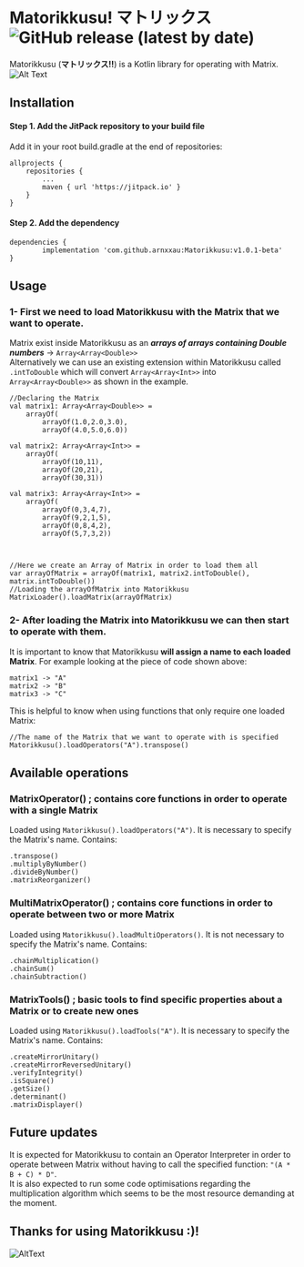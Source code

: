 # Matorikkusu! マトリックス ![GitHub release (latest by date)](https://img.shields.io/github/v/release/arnxxau/Matorikkusu)

Matorikkusu (**マトリックス!!**) is a Kotlin library for operating with Matrix.  
![Alt Text](https://i.imgur.com/ZnLUeJR.gif)
## Installation
#### Step 1. Add the JitPack repository to your build file

Add it in your root build.gradle at the end of repositories:


	allprojects {
		repositories {
			...
			maven { url 'https://jitpack.io' }
		}
	}

#### Step 2. Add the dependency

	dependencies {
	        implementation 'com.github.arnxxau:Matorikkusu:v1.0.1-beta'
	}


## Usage
### 1- First we need to load Matorikkusu with the Matrix that we want to operate.
Matrix exist inside Matorikkusu as an _**arrays of arrays containing Double numbers**_ -> `Array<Array<Double>>`  
Alternatively we can use an existing extension within Matorikkusu called `.intToDouble` which will convert `Array<Array<Int>>` into `Array<Array<Double>>` as shown in the example.

    //Declaring the Matrix
    val matrix1: Array<Array<Double>> =
        arrayOf(
            arrayOf(1.0,2.0,3.0),
            arrayOf(4.0,5.0,6.0))

    val matrix2: Array<Array<Int>> =
        arrayOf(
            arrayOf(10,11),
            arrayOf(20,21),
            arrayOf(30,31))

    val matrix3: Array<Array<Int>> =
        arrayOf(
            arrayOf(0,3,4,7),
            arrayOf(9,2,1,5),
            arrayOf(0,8,4,2),
            arrayOf(5,7,3,2))



    //Here we create an Array of Matrix in order to load them all
    var arrayOfMatrix = arrayOf(matrix1, matrix2.intToDouble(), matrix.intToDouble())
    //Loading the arrayOfMatrix into Matorikkusu
    MatrixLoader().loadMatrix(arrayOfMatrix)

### 2- After loading the Matrix into Matorikkusu we can then start to operate with them.
It is important to know that Matorikkusu **will assign a name to each loaded Matrix**. For example looking at the piece of code shown above:

    matrix1 -> "A"  
    matrix2 -> "B"   
    matrix3 -> "C"

This is helpful to know when using functions that only require one loaded Matrix:

    //The name of the Matrix that we want to operate with is specified
    Matorikkusu().loadOperators("A").transpose()


## Available operations
### MatrixOperator() ; contains core functions in order to operate with a single Matrix
Loaded using `Matorikkusu().loadOperators("A")`. It is necessary to specify the Matrix's name.
Contains:
~~~
.transpose()  
.multiplyByNumber()  
.divideByNumber()  
.matrixReorganizer()
~~~

### MultiMatrixOperator() ; contains core functions in order to operate between two or more Matrix
Loaded using `Matorikkusu().loadMultiOperators()`. It is not necessary to specify the Matrix's name.
Contains:
~~~
.chainMultiplication()  
.chainSum()  
.chainSubtraction()
~~~
### MatrixTools() ; basic tools to find specific properties about a Matrix or to create new ones
Loaded using `Matorikkusu().loadTools("A")`. It is necessary to specify the Matrix's name.
Contains:
~~~
.createMirrorUnitary()   
.createMirrorReversedUnitary()  
.verifyIntegrity()  
.isSquare()
.getSize()  
.determinant()  
.matrixDisplayer()
~~~

## Future updates
It is expected for Matorikkusu to contain an Operator Interpreter in order to operate between Matrix without having to call the specified function:
`"(A * B + C) * D"`.  
It is also expected to run some code optimisations regarding the multiplication algorithm which seems to be the most resource demanding at the moment.
## Thanks for using Matorikkusu :)!
![AltText](https://i.imgur.com/3ioUsPp.gif)
